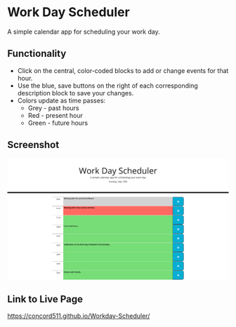 # Work Day Scheduler

A simple calendar app for scheduling your work day.

## Functionality

- Click on the central, color-coded blocks to add or change events for that hour.
- Use the blue, save buttons on the right of each corresponding description block to save your changes.
- Colors update as time passes:
    - Grey - past hours
    - Red - present hour
    - Green - future hours

## Screenshot

![Work Day Scheduler](./assets/images/Workday-Scheduler.png)

## Link to Live Page

https://concord511.github.io/Workday-Scheduler/